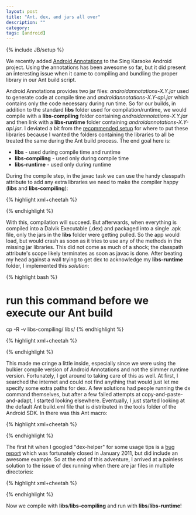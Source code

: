 ```yaml
---
layout: post
title: "Ant, dex, and jars all over"
description: ""
category: 
tags: [android]
---
```

{% include JB/setup %}

We recently added [Android Annotations](http://androidannotations.org/) to the Sing Karaoke Android project. Using the annotations has been awesome so far, but it did present an interesting issue when it came to compiling and bundling the proper library in our Ant build script.

<!--break-->

Android Annotations provides two jar files: *androidannotations-X.Y.jar* used to generate code at compile time and *androidannotations-X.Y-api.jar* which contains only the code necessary during run time. So for our builds, in addition to the standard **libs** folder used for compilation/runtime, we would compile with a **libs-compiling** folder containing *androidannotations-X.Y.jar* and then link with a **libs-runtime** folder containing *androidannotations-X.Y-api.jar*. I deviated a bit from the [recommended setup](https://github.com/excilys/androidannotations/wiki/Building-Project-Ant) for where to put these libraries because I wanted the folders containing the libraries to all be treated the same during the Ant build process. The end goal here is:
* **libs** - used during compile time and runtime
* **libs-compiling** - used only during compile time
* **libs-runtime** - used only during runtime

During the compile step, in the javac task we can use the handy classpath attribute to add any extra libraries we need to make the compiler happy (**libs** and **libs-compiling**):

{% highlight xml+cheetah %}
<!-- include all libraries needed for compilation -->
<fileset dir="libs" includes="*.jar"/>
<fileset dir="libs-compiling" includes="*.jar"/>
{% endhighlight %}

With this, compilation will succeed. But afterwards, when everything is compiled into a Dalvik Executable (.dex) and packaged into a single .apk file, only the jars in the **libs** folder were getting pulled. So the app would load, but would crash as soon as it tries to use any of the methods in the missing jar libraries. This did not come as much of a shock; the classpath attribute's scope likely terminates as soon as javac is done. After beating my head against a wall trying to get dex to acknowledge my **libs-runtime** folder, I implemented this *solution*:
  
{% highlight bash %}
# run this command before we execute our Ant build
cp -R -v libs-compiling/ libs/
{% endhighlight %}

{% highlight xml+cheetah %}
<!-- TODO fix dex step so we can do this properly -->
<!-- include all libraries needed for compilation -->
<!-- <fileset dir="libs-compiling" includes="*.jar"/> -->

<fileset dir="libs" includes="*.jar"/>
{% endhighlight %}

This made me cringe a little inside, especially since we were using the bulkier compile version of Android Annotations and not the slimmer runtime version. Fortunately, I got around to taking care of this as well. At first, I searched the internet and could not find anything that would just let me specify some extra paths for dex. A few solutions had people running the dx command themselves, but after a few failed attempts at copy-and-paste-and-adapt, I started looking elsewhere. Eventually, I just started looking at the default Ant build.xml file that is distributed in the tools folder of the Android SDK. In there was this Ant macro:

{% highlight xml+cheetah %}
<!-- Configurable macro, which allows to pass as parameters output directory,
     output dex filename and external libraries to dex (optional) -->
<macrodef name="dex-helper">
{% endhighlight %}

The first hit when I googled "dex-helper" for some usage tips is a [bug report](https://code.google.com/p/android/issues/detail?id=13091) which was fortunately closed in January 2011, but did include an awesome example. So at the end of this adventure, I arrived at a painless solution to the issue of dex running when there are jar files in multiple directories:

{% highlight xml+cheetah %}
<target name="-post-compile">
  <echo message="Adding external libs to dex lib path via dex-helper"/>

  <dex-helper>
    <external-libs>
      <fileset dir="libs-runtime" includes="*.jar"/>
      <!-- no need to add "libs" as dex already adds it -->
    </external-libs>
  </dex-helper>
</target>
{% endhighlight %}

Now we compile with **libs**/**libs-compiling** and run with **libs**/**libs-runtime**!